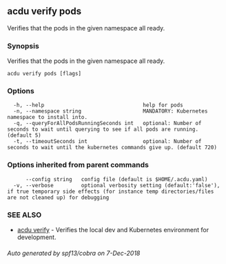 ## acdu verify pods

Verifies that the pods in the given namespace all ready.

### Synopsis


Verifies that the pods in the given namespace all ready.

```
acdu verify pods [flags]
```

### Options

```
  -h, --help                                help for pods
  -n, --namespace string                    MANDATORY: Kubernetes namespace to install into.
  -q, --queryForAllPodsRunningSeconds int   optional: Number of seconds to wait until querying to see if all pods are running. (default 5)
  -t, --timeoutSeconds int                  optional: Number of seconds to wait until the kubernetes commands give up. (default 720)
```

### Options inherited from parent commands

```
      --config string   config file (default is $HOME/.acdu.yaml)
  -v, --verbose         optional verbosity setting (default:'false'), if true temporary side effects (for instance temp directories/files are not cleaned up) for debugging
```

### SEE ALSO
* [acdu verify](acdu_verify.md)	 - Verifies the local dev and Kubernetes environment for development.

###### Auto generated by spf13/cobra on 7-Dec-2018
